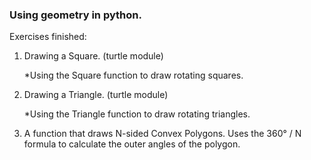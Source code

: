 ### Using geometry in python.

Exercises finished:

1) Drawing a Square. (turtle module)

   *Using the Square function to draw rotating squares.
2) Drawing a Triangle. (turtle module)

   *Using the Triangle function to draw rotating triangles.
3) A function that draws N-sided Convex Polygons. Uses the 360° / N formula to calculate the outer angles of the polygon.

